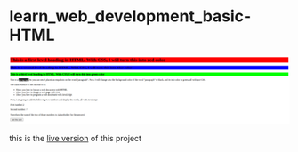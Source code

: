 #  learn_web_development_basic-HTML


![project_image](assets/index.png)

this is the [live version](https://lordgg007.github.io/learn_web_development_basic-HTML/) of this project

